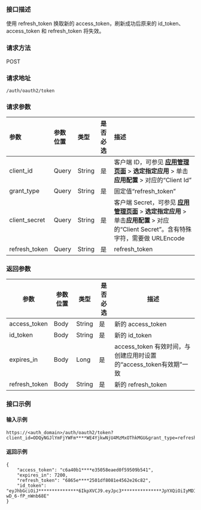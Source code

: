 ### 接口描述
使用 refresh_token 换取新的 access_token，刷新成功后原来的 id_token、access_token 和 refresh_token 将失效。

### 请求方法
POST
### 请求地址
```
/auth/oauth2/token
```

### 请求参数
| 参数          | 参数位置 | 类型   | 是否必选 | 描述                                                         |
| :------------ | :------- | :----- | :------- | :----------------------------------------------------------- |
| client_id     | Query    | String | 是       | 客户端 ID，可参见 **[应用管理页面](https://console.cloud.tencent.com/eiam)** > **选定指定应用** > 单击**应用配置** > 对应的“Client Id” |
| grant_type    | Query    | String | 是       | 固定值“refresh_token”                                        |
| client_secret | Query    | String | 是       | 客户端 Secret，可参见 **[应用管理页面](https://console.cloud.tencent.com/eiam)** > **选定指定应用** > 单击**应用配置** > 对应的“Client Secret”。含有特殊字符，需要做 URLEncode |
| refresh_token | Query    | String | 是       | refresh_token                                                |

### 返回参数
| 参数          | 参数位置 | 类型   | 是否必选 | 描述                                                         |
| ------------- | -------- | ------ | -------- | ------------------------------------------------------------ |
| access_token  | Body     | String | 是       | 新的 access_token                                            |
| id_token      | Body     | String | 是       | 新的 id_token                                                |
| expires_in    | Body     | Long   | 是       | access_token 有效时间，与创建应用时设置的“access_token有效期”一致 |
| refresh_token | Body     | String | 是       | 新的 refresh_token                                           |

### 接口示例
#### 输入示例
```
https://<auth_domain>/auth/oauth2/token?client_id=ODQyNGJlYmFjYWFm****WE4YjkwNjU4MzMxOThkMGU&grant_type=refresh_token&client_secret=oG412Uk6****gUWlwJfvWUdJht1j%2bq&refresh_token=a6a40b185c5****58eaed0f59509b567
```
#### 返回示例
```
{
    "access_token": "c6a40b1****e35058eaed0f59509b541",
    "expires_in": 7200,
    "refresh_token": "6865e****2501df8081e4562e26c82",
	"id_token": "eyJhbGciOiJ***************6IkpXVCJ9.eyJpc3***************JpYXQiOiIyMDIxLTA5LTExIDAw***************wIjoiMjAyMS0wOS0yOSAwMDowMDowM***************ZGFzZCIsInN1YiI6ImFzZGFzZCJ9.aWErSpZtZ*****jbu_zPqt-wD_6-fP_nWnb68E"
}
```
